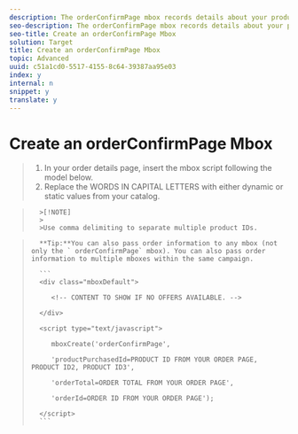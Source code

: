 ```yaml
---
description: The orderConfirmPage mbox records details about your product, permitting reports on sales data, orders, and recommendations.
seo-description: The orderConfirmPage mbox records details about your product, permitting reports on sales data, orders, and recommendations.
seo-title: Create an orderConfirmPage Mbox
solution: Target
title: Create an orderConfirmPage Mbox
topic: Advanced
uuid: c51a1cd0-5517-4155-8c64-39387aa95e03
index: y
internal: n
snippet: y
translate: y
---
```


# Create an orderConfirmPage Mbox


>1. In your order details page, insert the mbox script following the model below.
>1. Replace the WORDS IN CAPITAL LETTERS with either dynamic or static values from your catalog.


>       >[!NOTE]
>       >
>       >Use comma delimiting to separate multiple product IDs.

>       **Tip:**You can also pass order information to any mbox (not only the ` orderConfirmPage` mbox). You can also pass order information to multiple mboxes within the same campaign. 
>    
>       ```
>       <div class="mboxDefault"> 
>        
>          <!-- CONTENT TO SHOW IF NO OFFERS AVAILABLE. --> 
>        
>       </div> 
>        
>       <script type="text/javascript"> 
>           
>          mboxCreate('orderConfirmPage', 
>        
>          'productPurchasedId=PRODUCT ID FROM YOUR ORDER PAGE, PRODUCT ID2, PRODUCT ID3', 
>        
>          'orderTotal=ORDER TOTAL FROM YOUR ORDER PAGE', 
>        
>          'orderId=ORDER ID FROM YOUR ORDER PAGE'); 
>        
>       </script> 
>       ```

